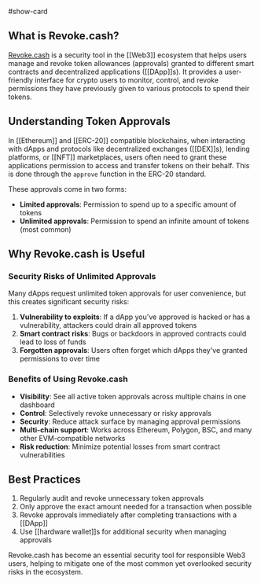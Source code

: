 #show-card

## What is Revoke.cash?

[Revoke.cash](https://revoke.cash/) is a security tool in the [[Web3]] ecosystem that helps users manage and revoke token allowances (approvals) granted to different smart contracts and decentralized applications ([[DApp]]s). It provides a user-friendly interface for crypto users to monitor, control, and revoke permissions they have previously given to various protocols to spend their tokens.

## Understanding Token Approvals

In [[Ethereum]] and [[ERC-20]] compatible blockchains, when interacting with dApps and protocols like decentralized exchanges ([[DEX]]s), lending platforms, or [[NFT]] marketplaces, users often need to grant these applications permission to access and transfer tokens on their behalf. This is done through the `approve` function in the ERC-20 standard.

These approvals come in two forms:
- **Limited approvals**: Permission to spend up to a specific amount of tokens
- **Unlimited approvals**: Permission to spend an infinite amount of tokens (most common)

## Why Revoke.cash is Useful

### Security Risks of Unlimited Approvals

Many dApps request unlimited token approvals for user convenience, but this creates significant security risks:

1. **Vulnerability to exploits**: If a dApp you've approved is hacked or has a vulnerability, attackers could drain all approved tokens
2. **Smart contract risks**: Bugs or backdoors in approved contracts could lead to loss of funds
3. **Forgotten approvals**: Users often forget which dApps they've granted permissions to over time

### Benefits of Using Revoke.cash

- **Visibility**: See all active token approvals across multiple chains in one dashboard
- **Control**: Selectively revoke unnecessary or risky approvals
- **Security**: Reduce attack surface by managing approval permissions
- **Multi-chain support**: Works across Ethereum, Polygon, BSC, and many other EVM-compatible networks
- **Risk reduction**: Minimize potential losses from smart contract vulnerabilities

## Best Practices

1. Regularly audit and revoke unnecessary token approvals
2. Only approve the exact amount needed for a transaction when possible
3. Revoke approvals immediately after completing transactions with a [[DApp]]
4. Use [[hardware wallet]]s for additional security when managing approvals

Revoke.cash has become an essential security tool for responsible Web3 users, helping to mitigate one of the most common yet overlooked security risks in the ecosystem.

